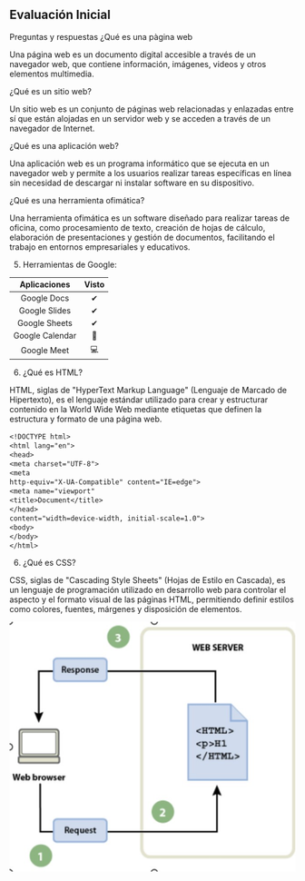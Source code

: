 ## Evaluación Inicial

Preguntas y respuestas
¿Qué es una pàgina web 

Una página web es un documento digital accesible a través de un navegador web, que contiene información, imágenes, videos y otros elementos multimedia.

¿Qué es un sitio web?

Un sitio web es un conjunto de páginas web relacionadas y enlazadas entre sí que están alojadas en un servidor web y se acceden a través de un navegador de Internet. 

¿Qué es una aplicación web?

Una aplicación web es un programa informático que se ejecuta en un navegador web y permite a los usuarios realizar tareas específicas en línea sin necesidad de descargar ni instalar software en su dispositivo.

¿Qué es una herramienta ofimática? 

Una herramienta ofimática es un software diseñado para realizar tareas de oficina, como procesamiento de texto, creación de hojas de cálculo, elaboración de presentaciones y gestión de documentos, facilitando el trabajo en entornos empresariales y educativos.

5.	Herramientas de Google:

|Aplicaciones | Visto |
|:----------:|:----------:|
|Google Docs|✔|
|Google Slides|✔|
|Google Sheets|✔|
|Google Calendar|📅|
|Google Meet|💻|

6. ¿Qué es HTML?

HTML, siglas de "HyperText Markup Language" (Lenguaje de Marcado de Hipertexto), es el lenguaje estándar utilizado para crear y estructurar contenido en la World Wide Web mediante etiquetas que definen la estructura y formato de una página web.    


```
<!DOCTYPE html>
<html lang="en">
<head>
<meta charset="UTF-8">
<meta
http-equiv="X-UA-Compatible" content="IE=edge">
<meta name="viewport"
<title>Document</title>
</head>
content="width=device-width, initial-scale=1.0">
<body>
</body>
</html>
```

6.	¿Qué es CSS?

CSS, siglas de "Cascading Style Sheets" (Hojas de Estilo en Cascada), es un lenguaje de programación utilizado en desarrollo web para controlar el aspecto y el formato visual de las páginas HTML, permitiendo definir estilos como colores, fuentes, márgenes y disposición de elementos.


![U+200E](https://github.com/brixxmarcus66/SMX2M8UF1A2/blob/main/foto.jpg "imagen")
